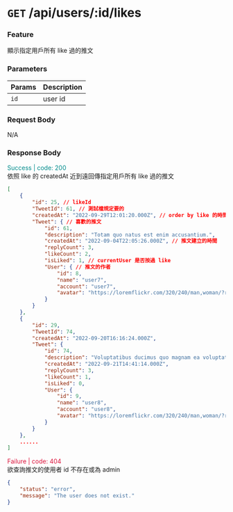 # `GET` /api/users/:id/likes


### Feature
顯示指定用戶所有 like 過的推文

### Parameters

| Params | Description |
| ------ | ----------- |
| `id`   | user id     |


### Request Body
N/A


### Response Body

<font color="#008B8B">Success | code: 200</font>  
依照 like 的 createdAt 近到遠回傳指定用戶所有 like 過的推文

```json
[
    {
        "id": 25, // likeId
        "TweetId": 61, // 測試檔規定要的
        "createdAt": "2022-09-29T12:01:20.000Z", // order by like 的時間
        "Tweet": { // 喜歡的推文
            "id": 61,
            "description": "Totam quo natus est enim accusantium.",
            "createdAt": "2022-09-04T22:05:26.000Z", // 推文建立的時間
            "replyCount": 3,
            "likeCount": 2,
            "isLiked": 1, // currentUser 是否按過 like
            "User": { // 推文的作者
                "id": 8,
                "name": "user7",
                "account": "user7",
                "avatar": "https://loremflickr.com/320/240/man,woman/?random=1"
            }
        }
    },
    {
        "id": 29,
        "TweetId": 74,
        "createdAt": "2022-09-20T16:16:24.000Z",
        "Tweet": {
            "id": 74,
            "description": "Voluptatibus ducimus quo magnam ea voluptatem.",
            "createdAt": "2022-09-21T14:41:14.000Z",
            "replyCount": 3,
            "likeCount": 1,
            "isLiked": 0,
            "User": {
                "id": 9,
                "name": "user8",
                "account": "user8",
                "avatar": "https://loremflickr.com/320/240/man,woman/?random=43"
            }
        }
    },
    ......
]

```

<font color="#DC143C">Failure | code: 404</font>  
欲查詢推文的使用者 id 不存在或為 admin

```json
{
    "status": "error",
    "message": "The user does not exist."
}
```